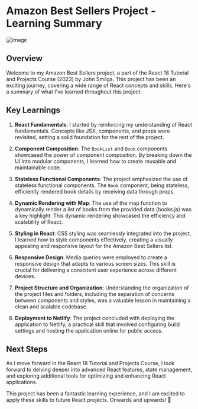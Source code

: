 

# Amazon Best Sellers Project - Learning Summary

![image](https://github.com/sasipatrsi/react-fundamentals/assets/138217061/7b56a16c-453d-45bb-982b-00e60f3532d3)



## Overview

Welcome to my Amazon Best Sellers project, a part of the React 18 Tutorial and Projects Course (2023) by John Smilga. This project has been an exciting journey, covering a wide range of React concepts and skills. Here's a summary of what I've learned throughout this project:

## Key Learnings

1. **React Fundamentals**: I started by reinforcing my understanding of React fundamentals. Concepts like JSX, components, and props were revisited, setting a solid foundation for the rest of the project.

2. **Component Composition**: The `BookList` and `Book` components showcased the power of component composition. By breaking down the UI into modular components, I learned how to create reusable and maintainable code.

3. **Stateless Functional Components**: The project emphasized the use of stateless functional components. The `Book` component, being stateless, efficiently rendered book details by receiving data through props.

4. **Dynamic Rendering with Map**: The use of the map function to dynamically render a list of books from the provided data (books.js) was a key highlight. This dynamic rendering showcased the efficiency and scalability of React.

5. **Styling in React**: CSS styling was seamlessly integrated into the project. I learned how to style components effectively, creating a visually appealing and responsive layout for the Amazon Best Sellers list.

6. **Responsive Design**: Media queries were employed to create a responsive design that adapts to various screen sizes. This skill is crucial for delivering a consistent user experience across different devices.

7. **Project Structure and Organization**: Understanding the organization of the project files and folders, including the separation of concerns between components and styles, was a valuable lesson in maintaining a clean and scalable codebase.

8. **Deployment to Netlify**: The project concluded with deploying the application to Netlify, a practical skill that involved configuring build settings and hosting the application online for public access.

## Next Steps

As I move forward in the React 18 Tutorial and Projects Course, I look forward to delving deeper into advanced React features, state management, and exploring additional tools for optimizing and enhancing React applications.

This project has been a fantastic learning experience, and I am excited to apply these skills to future React projects. Onwards and upwards! 🚀

